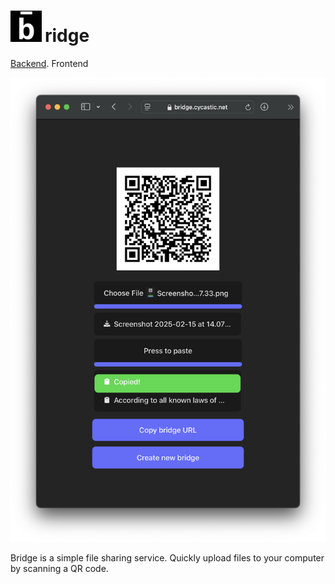 # <img alt="logo" src="public/favicon.png" style="width: 50px; margin-right:5px" />ridge

[Backend](https://github.com/cycastic-cumberland/bridge-frontend.git). Frontend

![room-screenshot](images/room-screenshot.png)

Bridge is a simple file sharing service.
Quickly upload files to your computer by scanning a QR code.